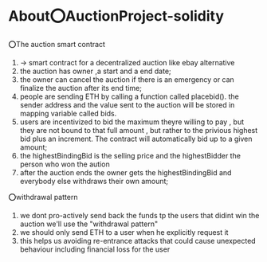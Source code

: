 # About⭕AuctionProject-solidity

⭕The auction smart contract

1) -> smart contract for a decentralized auction like ebay alternative
2) the auction has owner ,a start and a end date;
3) the owner can cancel the auction if there is an emergency or can finalize the auction after its end time;
4) people are sending ETH by calling a function called placebid(). the sender address and the value sent to the auction will be stored in mapping variable called bids.
5) users are incentivized to bid the maximum theyre willing to pay , but they are not bound to that full amount , but rather to the privious highest bid plus an increment.
The contract will automatically bid up to a given amount;
6) the highestBindingBid is the selling price and the highestBidder the person who won the aution
7) after the auction ends the owner gets the highestBindingBid and everybody else withdraws their own amount;

⭕withdrawal pattern

1)  we dont pro-actively send back the funds tp the users that didint win the auction we'll use the "withdrawal pattern"
2)  we should only send ETH to a user when he explicitly request it
3)  this helps us avoiding re-entrance attacks that could cause unexpected behaviour including financial loss for the user

